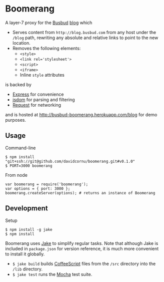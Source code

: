 # Boomerang

A layer-7 proxy for the [Busbud](http://busbud.com) [blog](http://blog.busbud.com) which

- Serves content from `http://blog.busbud.com` from any host under the `/blog` path,
rewriting any absolute and relative links to point to the new location.
- Removes the following elements:
    - `<style>`
    - `<link rel='stylesheet'>`
    - `<script>`
    - `<iframe>`
    - Inline `style` attributes

is backed by

- [Express](http://expressjs.com/) for convenience
- [jsdom](https://github.com/tmpvar/jsdom) for parsing and filtering
- [Request](https://github.com/mikeal/request) for networking

and is hosted at http://busbud-boomerang.herokuapp.com/blog for demo purposes.

## Usage

Command-line

```
$ npm install "git+ssh://git@github.com/davidcornu/boomerang.git#v0.1.0"
$ PORT=3000 boomerang
```

From node

```
var boomerang = require('boomerang');
var options = { port: 3000 };
boomerang.createServer(options); # returns an instance of Boomerang
```

## Development

Setup

```
$ npm install -g jake
$ npm install
```

Boomerang uses [Jake](https://github.com/mde/jake) to simplify regular tasks.
Note that although Jake is included in `package.json` for version reference,
it is much more convenient to install it globally.

- `$ jake build` builds [CoffeeScript](http://coffeescript.org/) files from the
`/src` directory into the `/lib` directory.
- `$ jake test` runs the [Mocha](http://visionmedia.github.com/mocha/) test suite.